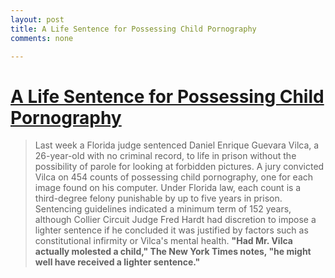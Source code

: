 ```yaml
---
layout: post
title: A Life Sentence for Possessing Child Pornography
comments: none

---
```



<h1><a href="http://reason.com/blog/2011/11/07/a-life-sentence-for-possessing-child-por" class="link-post">A Life Sentence for Possessing Child Pornography</a></h1>

> Last week a Florida judge sentenced Daniel Enrique Guevara Vilca, a 26-year-old with no criminal record, to life in prison without the possibility of parole for looking at forbidden pictures. A jury convicted Vilca on 454 counts of possessing child pornography, one for each image found on his computer. Under Florida law, each count is a third-degree felony punishable by up to five years in prison. Sentencing guidelines indicated a minimum term of 152 years, although Collier Circuit Judge Fred Hardt had discretion to impose a lighter sentence if he concluded it was justified by factors such as constitutional infirmity or Vilca's mental health. **"Had Mr. Vilca actually molested a child," The New York Times notes, "he might well have received a lighter sentence."**


